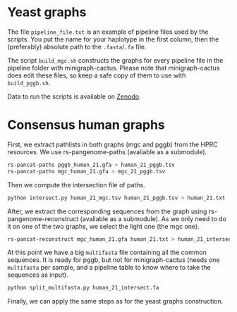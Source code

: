 # Yeast graphs

The file `pipeline_file.txt` is an example of pipeline files used by the scripts. You put the name for your haplotype in the first column, then the (preferably) absolute path to the `.fasta`/`.fa` file.

The script `build_mgc.sh` constructs the graphs for every pipeline file in the pipeline folder with minigraph-cactus. Please note that minigraph-cactus does edit these files, so keep a safe copy of them to use with `build_pggb.sh`.

Data to run the scripts is available on [Zenodo](https://doi.org/10.5281/zenodo.10932490).

# Consensus human graphs

First, we extract pathlists in both graphs (mgc and pggb) from the HPRC resources. We use rs-pangenome-paths (avaliable as a submodule).

```bash
rs-pancat-paths pggb_human_21.gfa > human_21_pggb.tsv
rs-pancat-paths mgc_human_21.gfa > mgc_21_pggb.tsv
```

Then we compute the intersection file of paths.

```bash
python intersect.py human_21_mgc.tsv human_21_pggb.tsv > human_21.txt
```

After, we extract the corresponding sequences from the graph using rs-pangenome-reconstruct (avaliable as a submodule). As we only need to do it on one of the two graphs, we select the light one (the mgc one).

```bash
rs-pancat-reconstruct mgc_human_21.gfa human_21.txt > human_21_intersect.fa
```

At this point we have a big `multifasta` file containing all the common sequences. It is ready for pggb, but not for minigraph-cactus (needs one `multifasta` per sample, and a pipeline table to know where to take the sequences as input).

```bash
python split_multifasta.py human_21_intersect.fa
```

Finally, we can apply the same steps as for the yeast graphs construction.